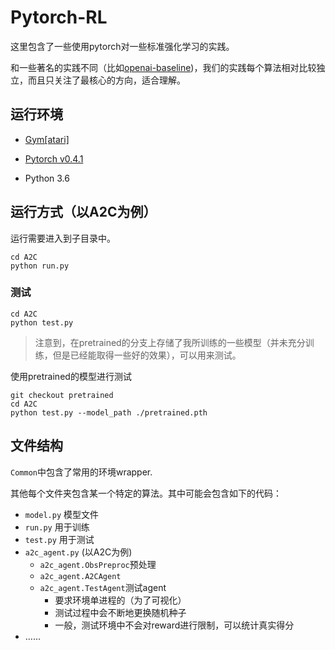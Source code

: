 # Pytorch-RL

这里包含了一些使用pytorch对一些标准强化学习的实践。

和一些著名的实践不同（比如[openai-baseline](https://github.com/openai/baselines))，我们的实践每个算法相对比较独立，而且只关注了最核心的方向，适合理解。

## 运行环境

* [Gym[atari]](https://github.com/openai/gym)

* [Pytorch v0.4.1](https://pytorch.org/)
* Python 3.6

## 运行方式（以A2C为例）

运行需要进入到子目录中。

```shell
cd A2C
python run.py
```

### 测试

```shell
cd A2C
python test.py
```

> 注意到，在pretrained的分支上存储了我所训练的一些模型（并未充分训练，但是已经能取得一些好的效果），可以用来测试。

使用pretrained的模型进行测试

```shell
git checkout pretrained
cd A2C
python test.py --model_path ./pretrained.pth
```

## 文件结构

`Common`中包含了常用的环境wrapper.

其他每个文件夹包含某一个特定的算法。其中可能会包含如下的代码：

* `model.py` 模型文件
* `run.py` 用于训练
* `test.py` 用于测试
* `a2c_agent.py` (以A2C为例)
    * `a2c_agent.ObsPreproc`预处理
    * `a2c_agent.A2CAgent`
    * `a2c_agent.TestAgent`测试agent
        * 要求环境单进程的（为了可视化）
        * 测试过程中会不断地更换随机种子
        * 一般，测试环境中不会对reward进行限制，可以统计真实得分
* …...

